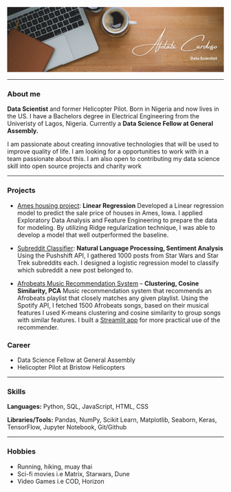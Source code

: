
<img src = "images/Brown Wood Minimalist Profile LinkedIn Banner.png">
   
---
### About me

**Data Scientist** and former Helicopter Pilot. Born in Nigeria and now lives in the US. I have a Bachelors degree in Electrical Engineering from the Univeristy of Lagos, Nigeria. 
Currently a **Data Science Fellow at General Assembly.** 

I am passionate about creating innovative technologies that will be used to improve quality of life. I am looking for a opportunities to work with in a team passionate about this.
I am also open to contributing my data science skill into open source projects and charity work

---
### Projects

- [Ames housing project](https://github.com/CaptCardoso/Ames-Housing-Project): **Linear Regression** Developed a Linear regression model to predict the sale price of houses in Ames, Iowa. I applied Exploratory Data Analysis and Feature Engineering to prepare the data for modeling. By utilizing Ridge regularization technique, I was able to develop a model that well outperformed the baseline.

- [Subreddit Classifier](https://github.com/CaptCardoso/Subreddit-Classifier): **Natural Language Processing, Sentiment Analysis** Using the Pushshift API, I gathered 1000 posts from Star Wars and Star Trek subreddits each. I designed a logistic regression model to classify which subreddit a new post belonged to.

- [Afrobeats Music Recommendation System](https://github.com/CaptCardoso/Afrobeats-Recommender-System) – **Clustering, Cosine Similarity, PCA** 
Music recommendation system that recommends an Afrobeats playlist that closely matches any given playlist. Using the Spotify API, I fetched 1500 Afrobeats songs, based on their musical features I used K-means clustering and cosine similarity to group songs with similar features. I built a [Streamlit app](https://share.streamlit.io/captcardoso/afrobeats-recommender-system/streamlit/app.py) for more practical use of the recommender.


### Career
- Data Science Fellow at General Assembly
- Helicopter Pilot at Bristow Helicopters

---
### Skills
**Languages:** Python, SQL, JavaScript, HTML, CSS

**Libraries/Tools:** Pandas, NumPy, Scikit Learn, Matplotlib, Seaborn, Keras, TensorFlow, Jupyter Notebook, Git/Github

---
### Hobbies

- Running, hiking, muay thai
- Sci-fi movies i.e Matrix, Starwars, Dune
- Video Games i.e COD, Horizon  




